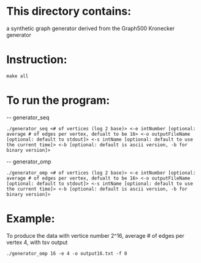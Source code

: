 # This directory contains:

a synthetic graph generator derived from the Graph500 Kronecker generator

# Instruction:

```
make all
```

# To run the program:

-- generator_seq

```
./generator_seq <# of vertices (log 2 base)> <-e intNumber [optional: average # of edges per vertex, defualt to be 16> <-o outputFileName [optional: default to stdout]> <-s intName [optional: default to use the current time]> <-b [optional: default is ascii version, -b for binary version]>
```

-- generator_omp

```
./generator_omp <# of vertices (log 2 base)> <-e intNumber [optional: average # of edges per vertex, defualt to be 16> <-o outputFileName [optional: default to stdout]> <-s intName [optional: default to use the current time]> <-b [optional: default is ascii version, -b for binary version]>
```

# Example:

To produce the data with vertice number 2^16, average # of edges per vertex 4, with tsv output

```
./generator_omp	16 -e 4 -o output16.txt -f 0
```
